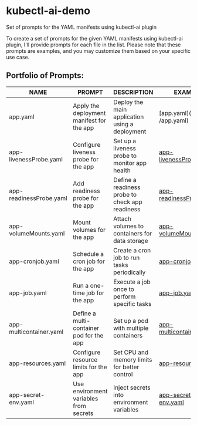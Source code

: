 # kubectl-ai-demo
Set of prompts for the YAML manifests using kubectl-ai plugin

To create a set of prompts for the given YAML manifests using kubectl-ai plugin, I'll provide prompts for each file in the list. Please note that these prompts are examples, and you may customize them based on your specific use case.

## Portfolio of Prompts:

| NAME                   | PROMPT                                   | DESCRIPTION                                   | EXAMPLE                                      |
|------------------------|------------------------------------------|-----------------------------------------------|----------------------------------------------|
| app.yaml               | Apply the deployment manifest for the app | Deploy the main application using a deployment | [app.yaml](/yaml /app.yaml)             |
| app-livenessProbe.yaml | Configure liveness probe for the app      | Set up a liveness probe to monitor app health | [app-livenessProbe.yaml](/yaml/app-livenessProbe.yaml)|
| app-readinessProbe.yaml| Add readiness probe for the app           | Define a readiness probe to check app readiness| [app-readinessProbe.yaml](/yaml/app-readinessProbe.yaml)|
| app-volumeMounts.yaml  | Mount volumes for the app                 | Attach volumes to containers for data storage  | [app-volumeMounts.yaml](/yaml/app-volumeMounts.yaml)  |
| app-cronjob.yaml       | Schedule a cron job for the app           | Create a cron job to run tasks periodically    | [app-cronjob.yaml](/yaml/app-cronjob.yaml)       |
| app-job.yaml           | Run a one-time job for the app            | Execute a job once to perform specific tasks   | [app-job.yaml](/yaml/app-job.yaml)        |
| app-multicontainer.yaml| Define a multi-container pod for the app  | Set up a pod with multiple containers           | [app-multicontainer.yaml](/yaml/app-multicontainer.yaml)|
| app-resources.yaml     | Configure resource limits for the app     | Set CPU and memory limits for better control   | [app-resources.yaml](/yaml/app-resources.yaml)    |
| app-secret-env.yaml    | Use environment variables from secrets    | Inject secrets into environment variables      | [app-secret-env.yaml](/yaml/app-secret-env.yaml)   |
